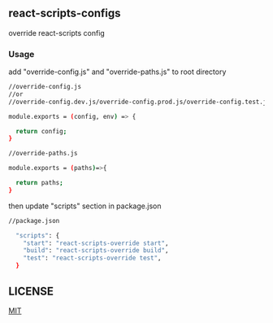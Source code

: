 ## react-scripts-configs
override react-scripts config

### Usage
add "override-config.js" and "override-paths.js" to root directory

```bash
//override-config.js
//or
//override-config.dev.js/override-config.prod.js/override-config.test.js

module.exports = (config, env) => {

  return config;
}
```
```bash
//override-paths.js

module.exports = (paths)=>{

  return paths;
}
```
then update "scripts" section in package.json
```bash
//package.json

  "scripts": {
    "start": "react-scripts-override start",
    "build": "react-scripts-override build",
    "test": "react-scripts-override test",
  }
```

## LICENSE
[MIT](https://choosealicense.com/licenses/mit/)